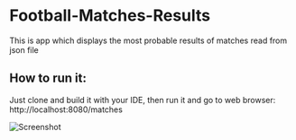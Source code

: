 # Football-Matches-Results
This is app which displays the most probable results of matches read from json file

## How to run it:
Just clone and build it with your IDE, then run it and go to web browser: http://localhost:8080/matches

![Screenshot](./images/Screenshot.bmp)  
